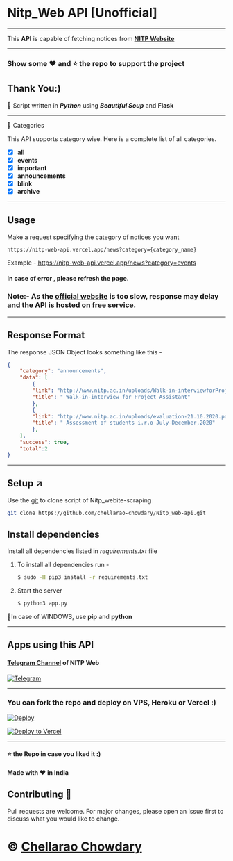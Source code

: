 # Nitp_Web API [Unofficial]

---
This **API** is capable of fetching notices from **[NITP Website](http://www.nitp.ac.in/php/home.php)**

---
### Show some :heart: and :star: the repo to support the project

Thank You:)
---

:facepunch: Script written in ***Python*** using ***Beautiful Soup*** and **Flask**

---

:construction: Categories

This API supports category wise. Here is a complete list of all categories.

- [x] __all__
- [x] __events__
- [x] __important__
- [x] __announcements__
- [x] __blink__
- [x] __archive__

---

## Usage

Make a request specifying the category of notices you want
```
https://nitp-web-api.vercel.app/news?category={category_name}
```
Example - https://nitp-web-api.vercel.app/news?category=events

#### In case of error , please refresh the page.

### Note:- As the [official website](http://www.nitp.ac.in/php/home.php) is too slow, response may delay and the API is hosted on free service.
---

## Response Format

The response JSON Object looks something like this -

```JSON
{
	"category": "announcements",
	"data": [
		{
		"link": "http://www.nitp.ac.in/uploads/Walk-in-interviewforProject%20Assistant.pdf",
		"title": " Walk-in-interview for Project Assistant"
		},
		{
		"link": "http://www.nitp.ac.in/uploads/evaluation-21.10.2020.pdf",
		"title": " Assessment of students i.r.o July-December,2020"
		},
	],
	"success": true,
	"total":2
}
```

---
## Setup :arrow_upper_right:

Use the [git](https://git-scm.com/) to clone script of Nitp_webite-scraping

```bash
git clone https://github.com/chellarao-chowdary/Nitp_web-api.git
```

## Install dependencies

Install all dependencies listed in *requirements.txt* file

1. To install all dependencies run - 

    ```bash
    $ sudo -H pip3 install -r requirements.txt
    ```

2. Start the server

    ```bash 
    $ python3 app.py
    ```

:round_pushpin:In case of WINDOWS, use **pip** and **python**

---
## Apps using this API
#### [Telegram Channel](https://telegram.dog/NITP_news) of  NITP Web
[![Telegram](https://img.shields.io/badge/Telegram-Channel-orange)](https://t.me/NITP_news)

---

### You can fork the repo and deploy on VPS, Heroku or Vercel :)  

[![Deploy](https://www.herokucdn.com/deploy/button.svg)](https://heroku.com/deploy?template=https://github.com/chellarao-chowdary/Nitp_web-api/tree/master)

[![Deploy to Vercel](https://vercel.com/button)](https://vercel.com/import/project?template=https://github.com/chellarao-chowdary/Nitp_web-api/tree/master)

---
#### :star: the Repo in case you liked it :)
#### Made with :heart: in India

## Contributing :100:
Pull requests are welcome. For major changes, please open an issue first to discuss what you would like to change.

# © [Chellarao Chowdary](https://myselfchowdary.me)
